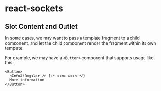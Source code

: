 # react-sockets

## Slot Content and Outlet

In some cases, we may want to pass a template fragment to a child component, and let the child component render the fragment within its own template.

For example, we may have a `<Button>` component that supports usage like this:

```tsx
<Button>
  <Info24Regular /> {/* some icon */}
  More information
</Button>
```
